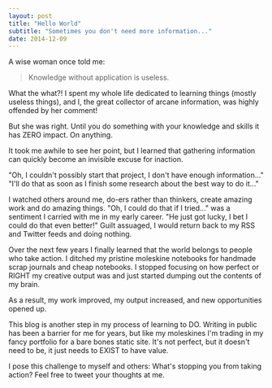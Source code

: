 ```yaml
---
layout: post
title: "Hello World"
subtitle: "Sometimes you don't need more information..."
date: 2014-12-09
---
```


A wise woman once told me:

> Knowledge without application is useless.

What the what?! I spent my whole life dedicated to learning things (mostly useless things), and I, the great collector of arcane information, was highly offended by her comment!

But she was right. Until you do something with your knowledge and skills it has ZERO impact. On anything.

It took me awhile to see her point, but I learned that gathering information can quickly become an invisible excuse for inaction.

"Oh, I couldn't possibly start that project, I don't have enough information..." "I'll do that as soon as I finish some research about the best way to do it..."

I watched others around me, do-ers rather than thinkers, create amazing work and do amazing things. "Oh, I could do that if I tried..." was a sentiment I carried with me in my early career. "He just got lucky, I bet I could do that even better!" Guilt assuaged, I would return back to my RSS and Twitter feeds and doing nothing.

Over the next few years I finally learned that the world belongs to people who take action. I ditched my pristine moleskine notebooks for handmade scrap journals and cheap notebooks. I stopped focusing on how perfect or RIGHT my creative output was and just started dumping out the contents of my brain.

As a result, my work improved, my output increased, and new opportunities opened up.

This blog is another step in my process of learning to DO. Writing in public has been a barrier for me for years, but like my moleskines I'm trading in my fancy portfolio for a bare bones static site. It's not perfect, but it doesn't need to be, it just needs to EXIST to have value.

I pose this challenge to myself and others: What's stopping you from taking action? Feel free to tweet your thoughts at me.


